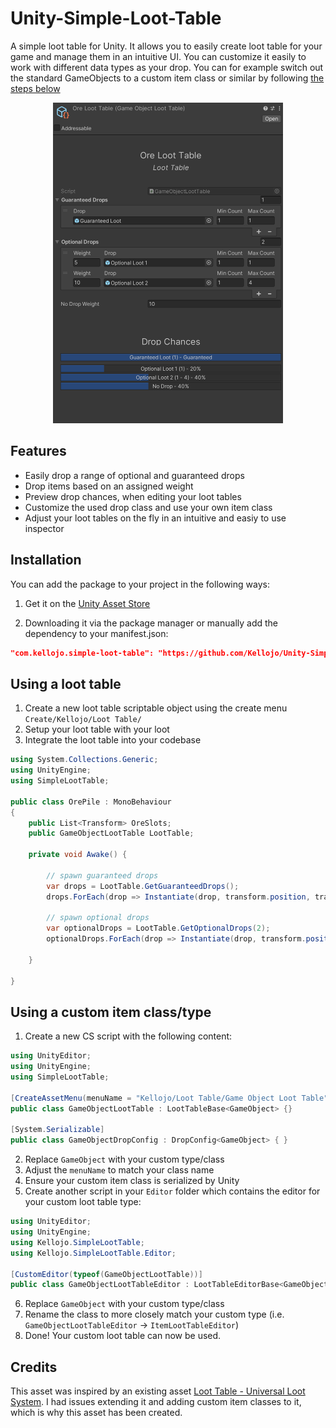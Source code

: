 # Unity-Simple-Loot-Table
A simple loot table for Unity. It allows you to easily create loot table for your game and manage them in an intuitive UI. You can customize it easily to work with different data types as your drop. You can for example switch out the standard GameObjects to a custom item class or similar by following [the steps below](#using-a-custom-item-classtype)


<p align="center">
  <img width="368" height="513" src="/Images/Preview.png">
</p>

## Features
- Easily drop a range of optional and guaranteed drops
- Drop items based on an assigned weight
- Preview drop chances, when editing your loot tables
- Customize the used drop class and use your own item class
- Adjust your loot tables on the fly in an intuitive and easiy to use inspector


## Installation
You can add the package to your project in the following ways:
1. Get it on the [Unity Asset Store](https://assetstore.unity.com/241778/765700)


2. Downloading it via the package manager or manually add the dependency to your manifest.json:

```json
"com.kellojo.simple-loot-table": "https://github.com/Kellojo/Unity-Simple-Loot-Table.git",
```


## Using a loot table
1. Create a new loot table scriptable object using the create menu `Create/Kellojo/Loot Table/`
2. Setup your loot table with your loot
3. Integrate the loot table into your codebase

```cs
using System.Collections.Generic;
using UnityEngine;
using SimpleLootTable;

public class OrePile : MonoBehaviour
{
    public List<Transform> OreSlots;
    public GameObjectLootTable LootTable;

    private void Awake() {

        // spawn guaranteed drops
        var drops = LootTable.GetGuaranteedDrops();
        drops.ForEach(drop => Instantiate(drop, transform.position, transform.rotation));

        // spawn optional drops
        var optionalDrops = LootTable.GetOptionalDrops(2);
        optionalDrops.ForEach(drop => Instantiate(drop, transform.position, transform.rotation));
        
    }

}

```

## Using a custom item class/type

1. Create a new CS script with the following content:

```cs
using UnityEditor;
using UnityEngine;
using SimpleLootTable;

[CreateAssetMenu(menuName = "Kellojo/Loot Table/Game Object Loot Table")]
public class GameObjectLootTable : LootTableBase<GameObject> {}

[System.Serializable]
public class GameObjectDropConfig : DropConfig<GameObject> { }
```

2. Replace `GameObject` with your custom type/class
3. Adjust the `menuName` to match your class name
4. Ensure your custom item class is serialized by Unity
5. Create another script in your `Editor` folder which contains the editor for your custom loot table type:

```cs
using UnityEditor;
using UnityEngine;
using Kellojo.SimpleLootTable;
using Kellojo.SimpleLootTable.Editor;

[CustomEditor(typeof(GameObjectLootTable))]
public class GameObjectLootTableEditor : LootTableEditorBase<GameObject> { }
```

6. Replace `GameObject` with your custom type/class
7. Rename the class to more closely match your custom type (i.e. `GameObjectLootTableEditor` -> `ItemLootTableEditor`)
7. Done! Your custom loot table can now be used.


## Credits
This asset was inspired by an existing asset [Loot Table - Universal Loot System](https://assetstore.unity.com/packages/tools/utilities/loot-table-universal-loot-system-234682). I had issues extending it and adding custom item classes to it, which is why this asset has been created.
